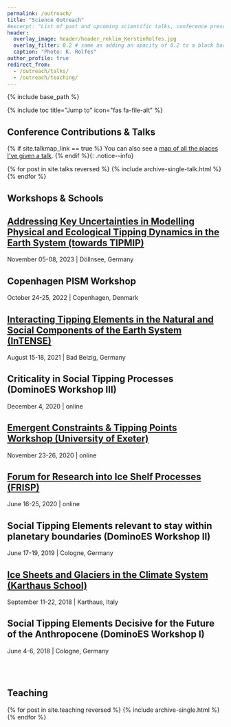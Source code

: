 ```yaml
---
permalink: /outreach/
title: "Science Outreach"
#excerpt: "List of past and upcoming scientific talks, conference presentations, workshops, and taught courses."
header:
  overlay_image: header/header_reklim_KerstinRolfes.jpg
  overlay_filter: 0.2 # same as adding an opacity of 0.2 to a black background
  caption: "Photo: K. Rolfes"
author_profile: true
redirect_from: 
  - /outreach/talks/
  - /outreach/teaching/
---
```


{% include base_path %}

{% include toc title="Jump to" icon="fas fa-file-alt" %}

## Conference Contributions & Talks
{% if site.talkmap_link == true %}
  <i class="fas fa-map-marked-alt"></i> You can also see a [map of all the places I've given a talk](/outreach/talkmap/).
{% endif %}{: .notice--info}

{% for post in site.talks reversed %}
  {% include archive-single-talk.html %}
{% endfor %}

## Workshops & Schools
<h2 class="archive__item-title" itemprop="headline"><a href="https://www.we-heraeus-stiftung.de/veranstaltungen/addressing-key-uncertainties-in-modelling-physical-and-ecological-tipping-dynamics-in-the-earth-system-towards-tipmip/" title="https://www.we-heraeus-stiftung.de/veranstaltungen/addressing-key-uncertainties-in-modelling-physical-and-ecological-tipping-dynamics-in-the-earth-system-towards-tipmip/" target="_blank">Addressing Key Uncertainties in Modelling Physical and Ecological Tipping Dynamics in the Earth System (towards TIPMIP)</a></h2>
<p class="page__meta"><i class="fa fa-calendar" aria-hidden="true"></i> November 05-08, 2023 | Döllnsee, Germany</p>

<h2 class="archive__item-title" itemprop="headline">Copenhagen PISM Workshop</h2>
<p class="page__meta"><i class="fa fa-calendar" aria-hidden="true"></i> October 24-25, 2022 | Copenhagen, Denmark</p>

<h2 class="archive__item-title" itemprop="headline"><a href="https://www.we-heraeus-stiftung.de/veranstaltungen/seminare/2021/interacting-tipping-elements-in-the-natural-and-social-components-of-the-earth-system/" title="https://www.we-heraeus-stiftung.de/veranstaltungen/seminare/2021/interacting-tipping-elements-in-the-natural-and-social-components-of-the-earth-system/" target="_blank">Interacting Tipping Elements in the Natural and Social Components of the Earth System (InTENSE)</a></h2>
<p class="page__meta"><i class="fa fa-calendar" aria-hidden="true"></i> August 15-18, 2021 | Bad Belzig, Germany</p>

<h2 class="archive__item-title" itemprop="headline">Criticality in Social Tipping Processes (DominoES Workshop III)</h2>
<p class="page__meta"><i class="fa fa-calendar" aria-hidden="true"></i> December 4, 2020 | online</p>

<h2 class="archive__item-title" itemprop="headline"><a href="https://emps.exeter.ac.uk/mathematics/staff/pdlr201/ec_tp_workshop" title="https://emps.exeter.ac.uk/mathematics/staff/pdlr201/ec_tp_workshop" target="_blank">Emergent Constraints & Tipping Points Workshop (University of Exeter)</a></h2>
<p class="page__meta"><i class="fa fa-calendar" aria-hidden="true"></i> November 23-26, 2020 | online</p>

<h2 class="archive__item-title" itemprop="headline"><a href="https://eveeno.com/frisp2020" title="https://eveeno.com/frisp2020" target="_blank">Forum for Research into Ice Shelf Processes (FRISP)</a></h2>
<p class="page__meta"><i class="fa fa-calendar" aria-hidden="true"></i> June 16-25, 2020 | online</p>

<h2 class="archive__item-title" itemprop="headline">Social Tipping Elements relevant to stay within planetary boundaries (DominoES Workshop II)</h2>
<p class="page__meta"><i class="fa fa-calendar" aria-hidden="true"></i> June 17-19, 2019 | Cologne, Germany</p>

<h2 class="archive__item-title" itemprop="headline"><a href="https://www.projects.science.uu.nl/iceclimate/karthaus/index.php" title="https://www.projects.science.uu.nl/iceclimate/karthaus/index.php" target="_blank">Ice Sheets and Glaciers in the Climate System (Karthaus School)</a></h2>
<p class="page__meta"><i class="fa fa-calendar" aria-hidden="true"></i> September 11-22, 2018 | Karthaus, Italy</p>

<h2 class="archive__item-title" itemprop="headline">Social Tipping Elements Decisive for the Future of the Anthropocene (DominoES Workshop I)</h2>
<p class="page__meta"><i class="fa fa-calendar" aria-hidden="true"></i> June 4-6, 2018 | Cologne, Germany</p><br /><br />

## Teaching
{% for post in site.teaching reversed %}
  {% include archive-single.html %}
{% endfor %}
